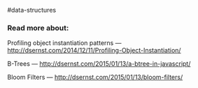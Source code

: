 #data-structures

### Read more about:

Profiling object instantiation patterns — http://dsernst.com/2014/12/11/Profiling-Object-Instantiation/

B-Trees — http://dsernst.com/2015/01/13/a-btree-in-javascript/

Bloom Filters — http://dsernst.com/2015/01/13/bloom-filters/

